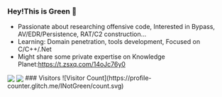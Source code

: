 
<!--
**INotGreen/INotGreen** is a ✨ _special_ ✨ repository because its `README.md` (this file) appears on your GitHub profile.

Here are some ideas to get you started:

- 🔭 I’m currently working on ...
- 🌱 I’m currently learning ...
- 👯 I’m looking to collaborate on ...
- 🤔 I’m looking for help with ...
- 💬 Ask me about ...
- 📫 How to reach me: ...
- 😄 Pronouns: ...
- ⚡ Fun fact: ...
-->

### Hey!This is Green 👋

- Passionate about researching offensive code, Interested in Bypass, AV/EDR/Persistence, RAT/C2 construction...
- Learning: Domain penetration, tools development, Focused on C/C++/.Net
- Might share some private expertise on Knowledge Planet:https://t.zsxq.com/14oJc76y0

<a>
  <img align="center" src="https://github-stats-alpha.vercel.app/api?username=INotGreen&cc=1a1b27&tc=38bdae&ic=bf91f3&bc=ffff" />
</a>
<a>
 <img align="center" src="https://github-readme-stats.vercel.app/api/top-langs/?username=INotGreen&layout=compact&show_icons=true&theme=synthwave" />
  ### Visitors
![Visitor Count](https://profile-counter.glitch.me/INotGreen/count.svg)
</a>


